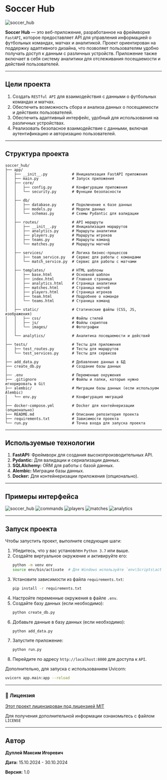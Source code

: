 # Soccer Hub

![soccer_hub](app/static/images/soccer_hub.png)

**Soccer Hub** — это веб-приложение, разработанное на фреймворке `FastAPI`, которое предоставляет API для управления информацией о футбольных командах, матчах и аналитикой. Проект ориентирован на поддержку адаптивного дизайна, что позволяет пользователям удобно получать доступ к данным с различных устройств. Приложение также включает в себя систему аналитики для отслеживания посещаемости и действий пользователей.

---

## Цели проекта

1. Создать `RESTful API` для взаимодействия с данными о футбольных командах и матчах.
2. Обеспечить возможность сбора и анализа данных о посещаемости и действиях пользователей.
3. Обеспечить адаптивный интерфейс, удобный для использования на различных устройствах.
4. Реализовать безопасное взаимодействие с данными, включая аутентификацию и авторизацию пользователей.

---

## Структура проекта

```
soccer_hub/
├── app/
│   ├── __init__.py           # Инициализация FastAPI приложения
│   ├── main.py               # Запуск приложения
│   ├── core/
│   │   ├── config.py         # Конфигурации приложения
│   │   └── security.py       # Функции безопасности
│   │
│   ├── db/
│   │   ├── database.py       # Подключение к базе данных
│   │   ├── models.py         # Модели данных
│   │   └── schemas.py        # Схемы Pydantic для валидации
│   │
│   ├── routes/               # API маршруты
│   │   ├── __init__.py       # Инициализация маршрутов
│   │   ├── analytics.py      # Маршруты аналитики
│   │   ├── players.py        # Маршруты игроков
│   │   ├── teams.py          # Маршруты команд
│   │   └── matches.py        # Маршруты матчей
│   │
│   ├── services/             # Логика бизнес-процессов
│   │   ├── team_service.py   # Сервис для работы с командами
│   │   └── match_service.py  # Сервис для работы с матчами
│   │
│   ├── templates/            # HTML шаблоны
│   │   ├── base.html         # Основной шаблон
│   │   ├── index.html        # Главная страница
│   │   ├── analytics.html    # Страница аналитики
│   │   ├── matches.html      # Страница матчей
│   │   ├── players.html      # Страница игроков
│   │   ├── team.html         # Подробнее о команде
│   │   └── teams.html        # Страница команд
│   │
│   ├── static/               # Статические файлы (CSS, JS, изображения)
│   │   ├── css/              # Файлы стилей
│   │   ├── js/               # Файлы скриптов
│   │   └── images/           # Фотографии
│   │
│   └── analytics/            # Аналитика посещаемости и действий
│
├── tests/                    # Тесты для приложения
│   ├── test_routes.py        # Тесты для маршрутов
│   └── test_services.py      # Тесты для сервисов
│
├── add_data.py               # Добавление данных в БД
├── create_db.py              # Создание базы данных
│
├── .env                      # Переменные окружения
├── .gitignore                # Файлы и папки, которые нужно игнорировать в Git
├── alembic/                  # Миграции базы данных (если используем Alembic)
│   └── env.py                # Конфигурация миграций
│
├── docker-compose.yml        # Docker для контейнеризации (опционально)
├── README.md                 # Описание репозитория проекта
├── requirements.txt          # Зависимости проекта
└── run.py                    # Точка входа для запуска проекта
```

---

## Используемые технологии

1. **FastAPI:** Фреймворк для создания высокопроизводительных API.
2. **Pydantic:** Для валидации и сериализации данных.
3. **SQLAlchemy:** ORM для работы с базой данных.
4. **Alembic:** Миграции базы данных.
5. **Docker:** Для контейнеризации приложения (опционально).

---

## Примеры интерфейса

![soccer_hub](app/static/images/soccer_hub_1.png)
![commands](app/static/images/commands.png)
![players](app/static/images/players.png)
![matches](app/static/images/matches.png)
![analytics](app/static/images/analytics.png)

---

## Запуск проекта

Чтобы запустить проект, выполните следующие шаги:

1. Убедитесь, что у вас установлен `Python 3.7` или выше.
2. Создайте виртуальное окружение и активируйте его:
    ```bash
    python -m venv env
    source env/bin/activate  # Для Windows используйте `env\Scripts\activate`
    ```
3. Установите зависимости из файла `requirements.txt`:
    ```bash
    pip install -r requirements.txt
    ```
4. Настройте переменные окружения в файле `.env`.
5. Создайте базу данных (если необходимо):
    ```bash
    python create_db.py
    ```
6. Добавьте данные в базу данных (если необходимо):
    ```bash
    python add_data.py
    ```
7. Запустите приложение:
    ```bash
    python run.py
    ```
8. Перейдите по адресу `http://localhost:8000` для доступа к `API`.

Дополнительно, для запуска с использованием Uvicorn:
```bash
uvicorn app.main:app --reload
```

---

### 📄 Лицензия

[Этот проект лицензирован под лицензией MIT](LICENCE)

Для получения дополнительной информации ознакомьтесь с файлом `LICENSE`

---

## Автор

**Дуплей Максим Игоревич**

**Дата:** 15.10.2024 - 30.10.2024

**Версия:** 1.0


